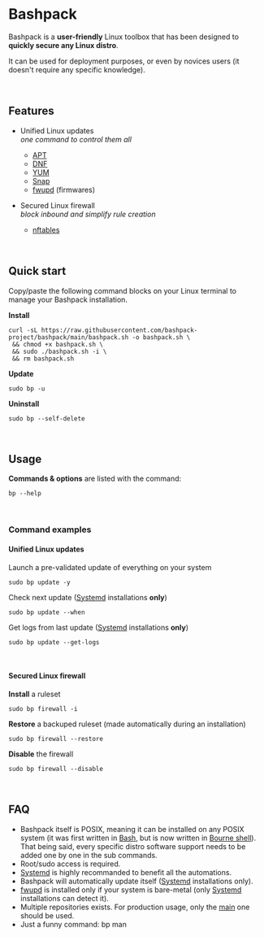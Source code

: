 # Bashpack

Bashpack is a **user-friendly** Linux toolbox that has been designed to **quickly secure any Linux distro**.

It can be used for deployment purposes, or even by novices users (it doesn't require any specific knowledge).

<br>

## Features
* Unified Linux updates \
_one command to control them all_
	- [APT](https://wiki.debian.org/Apt)
	- [DNF](https://rpm-software-management.github.io/)
	- [YUM](http://yum.baseurl.org/)
	- [Snap](https://snapcraft.io/)
	- [fwupd](https://github.com/fwupd/fwupd) (firmwares)

* Secured Linux firewall \
_block inbound and simplify rule creation_
	- [nftables](https://wiki.nftables.org/wiki-nftables/index.php/Main_Page)

<br>


## Quick start
Copy/paste the following command blocks on your Linux terminal to manage your Bashpack installation.

**Install**
```shell
curl -sL https://raw.githubusercontent.com/bashpack-project/bashpack/main/bashpack.sh -o bashpack.sh \
 && chmod +x bashpack.sh \
 && sudo ./bashpack.sh -i \
 && rm bashpack.sh
```

**Update**
```shell
sudo bp -u
```

**Uninstall**
```shell
sudo bp --self-delete
```

<br>

## Usage
**Commands & options** are listed with the command:
```shell
bp --help
```

<br>

### Command examples

#### Unified Linux updates
Launch a pre-validated update of everything on your system
```shell
sudo bp update -y
```

Check next update ([Systemd](https://systemd.io/) installations **only**)
```shell
sudo bp update --when
```
Get logs from last update ([Systemd](https://systemd.io/) installations **only**)
```shell
sudo bp update --get-logs
```

<br>


#### Secured Linux firewall
**Install** a ruleset
```shell
sudo bp firewall -i
```

**Restore** a backuped ruleset (made automatically during an installation)
```shell
sudo bp firewall --restore
```

**Disable** the firewall
```shell
sudo bp firewall --disable
```

<br>

## FAQ
* Bashpack itself is POSIX, meaning it can be installed on any POSIX system (it was first written in [Bash](https://en.wikipedia.org/wiki/Bash_(Unix_shell)), but is now written in [Bourne shell](https://en.wikipedia.org/wiki/Bourne_shell)). That being said, every specific distro software support needs to be added one by one in the sub commands.
* Root/sudo access is required.
* [Systemd](https://systemd.io/) is highly recommanded to benefit all the automations.
* Bashpack will automatically update itself ([Systemd](https://systemd.io/) installations only).
* [fwupd](https://github.com/fwupd/fwupd) is installed only if your system is bare-metal (only [Systemd](https://systemd.io/) installations can detect it).
* Multiple repositories exists. For production usage, only the [main](https://github.com/bashpack-project/bashpack) one should be used.
* Just a funny command: bp man
